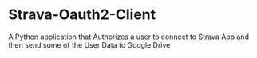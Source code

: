 # Strava-Oauth2-Client
A Python application that Authorizes a user to connect to Strava App and then send some of the User Data to Google Drive
